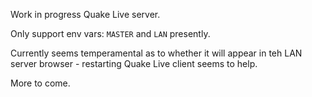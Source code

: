 
Work in progress Quake Live server.

Only support env vars: `MASTER` and `LAN` presently.

Currently seems temperamental as to whether it will appear in teh LAN
server browser - restarting Quake Live client seems to help.

More to come.
